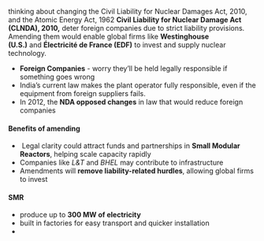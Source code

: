 thinking about changing the Civil Liability for Nuclear Damages Act, 2010, and the Atomic Energy Act, 1962
**Civil Liability for Nuclear Damage Act (CLNDA), 2010,** deter foreign companies due to strict liability provisions. Amending them would enable global firms like **Westinghouse (U.S.)** and **Électricité de France (EDF)** to invest and supply nuclear technology.

- **Foreign Companies** - worry they’ll be held legally responsible if something goes wrong
- India’s current law makes the plant operator fully responsible, even if the equipment from foreign suppliers fails.
- In 2012, the **NDA opposed changes** in law that would reduce foreign companies

#### Benefits of amending
-  Legal clarity could attract funds and partnerships in **Small Modular Reactors**, helping scale capacity rapidly
- Companies like _L&T_ and _BHEL_ may contribute to infrastructure
- Amendments will **remove liability-related hurdles**, allowing global firms to invest

#### SMR
- produce up to **300 MW of electricity**
- built in factories for easy transport and quicker installation
- 